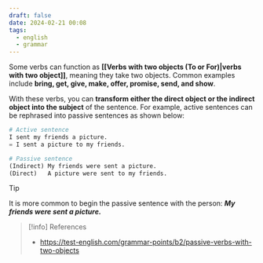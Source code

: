 ```yaml
---
draft: false
date: 2024-02-21 00:08
tags:
  - english
  - grammar
---
```


Some verbs can function as **[[Verbs with two objects (To or For)|verbs with two object]]**, meaning they take two objects. Common examples include **bring, get, give, make, offer, promise, send, and show**.

With these verbs, you can **transform either the direct object or the indirect object into the subject** of the sentence. For example, active sentences can be rephrased into passive sentences as shown below:

```py
# Active sentence
I sent my friends a picture. 
= I sent a picture to my friends.

# Passive sentence
(Indirect) My friends were sent a picture.
(Direct)   A picture were sent to my friends.
```

> [!tip]
> It is more common to begin the passive sentence with the person: ***My friends were sent a picture.***

> [!info] References
> - https://test-english.com/grammar-points/b2/passive-verbs-with-two-objects
